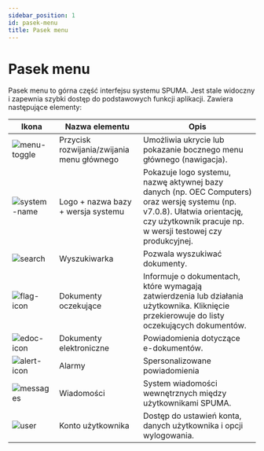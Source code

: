 ```yaml
---
sidebar_position: 1
id: pasek-menu
title: Pasek menu
---
```


# Pasek menu

Pasek menu to górna część interfejsu systemu SPUMA. Jest stale widoczny i zapewnia szybki dostęp do podstawowych funkcji aplikacji. Zawiera następujące elementy:


| Ikona | Nazwa elementu | Opis |
|------|----------------|------|
| ![menu-toggle](../img/menu-toggle.png) | Przycisk rozwijania/zwijania menu głównego | Umożliwia ukrycie lub pokazanie bocznego menu głównego (nawigacja). |
| ![system-name](../img/system-name.png) | Logo + nazwa bazy + wersja systemu | Pokazuje logo systemu, nazwę aktywnej bazy danych (np. OEC Computers) oraz wersję systemu (np. v7.0.8). Ułatwia orientację, czy użytkownik pracuje np. w wersji testowej czy produkcyjnej. |
| ![search](../img/search-icon.png) | Wyszukiwarka | Pozwala wyszukiwać dokumenty. |
| ![flag-icon](../img/powiadomienia_flaga.png) | Dokumenty oczekujące | Informuje o dokumentach, które wymagają zatwierdzenia lub działania użytkownika. Kliknięcie przekierowuje do listy oczekujących dokumentów. |
| ![edoc-icon](../img/powiadomienia_edoc.png) | Dokumenty elektroniczne | Powiadomienia dotyczące e-dokumentów. |
| ![alert-icon](../img/powiadomienia_alarm.png) | Alarmy | Spersonalizowane powiadomienia |
| ![messages](../img/messages-icon.png) | Wiadomości | System wiadomości wewnętrznych między użytkownikami SPUMA. |
| ![user](../img/user-icon.png) | Konto użytkownika | Dostęp do ustawień konta, danych użytkownika i opcji wylogowania. |
